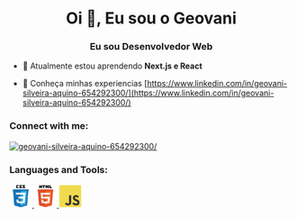 <h1 align="center">Oi 👋, Eu sou o Geovani</h1>
<h3 align="center">Eu sou Desenvolvedor Web</h3>

- 🌱 Atualmente estou aprendendo **Next.js e React**

- 📄 Conheça minhas experiencias [https://www.linkedin.com/in/geovani-silveira-aquino-654292300/](https://www.linkedin.com/in/geovani-silveira-aquino-654292300/)

<h3 align="left">Connect with me:</h3>
<p align="left">
<a href="https://linkedin.com/in/geovani-silveira-aquino-654292300/" target="blank"><img align="center" src="https://raw.githubusercontent.com/rahuldkjain/github-profile-readme-generator/master/src/images/icons/Social/linked-in-alt.svg" alt="geovani-silveira-aquino-654292300/" height="30" width="40" /></a>
</p>

<h3 align="left">Languages and Tools:</h3>
<p align="left"> <a href="https://www.w3schools.com/css/" target="_blank" rel="noreferrer"> <img src="https://raw.githubusercontent.com/devicons/devicon/master/icons/css3/css3-original-wordmark.svg" alt="css3" width="40" height="40"/> </a> <a href="https://www.w3.org/html/" target="_blank" rel="noreferrer"> <img src="https://raw.githubusercontent.com/devicons/devicon/master/icons/html5/html5-original-wordmark.svg" alt="html5" width="40" height="40"/> </a> <a href="https://developer.mozilla.org/en-US/docs/Web/JavaScript" target="_blank" rel="noreferrer"> <img src="https://raw.githubusercontent.com/devicons/devicon/master/icons/javascript/javascript-original.svg" alt="javascript" width="40" height="40"/> </a> </p>
